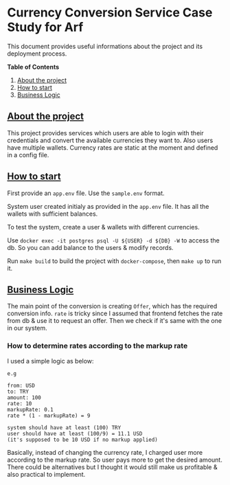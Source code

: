 # Currency Conversion Service Case Study for Arf

This document provides useful informations about the project and its deployment process.

**Table of Contents**

1. [About the project](#about-the-project)
2. [How to start](#how-to-start)
3. [Business Logic](#business-logic)

## [About the project](#about-the-project)

This project provides services which users are able to login with their credentials and convert the available currencies they want to. Also users have multiple wallets. Currency rates are static at the moment and defined in a config file.


## [How to start](#how-to-start)

First provide an `app.env` file. Use the `sample.env` format.

System user created initialy as provided in the `app.env` file. It has all the wallets with sufficient balances.

To test the system, create a user & wallets with different currencies.

Use `docker exec -it postgres psql -U ${USER} -d ${DB} -W` to access the db. So you can add balance to the users & modify records.

Run `make build` to build the project with `docker-compose`, then `make up` to run it.

## [Business Logic](#business-logic)

The main point of the conversion is creating `Offer`, which has the required conversion info. `rate` is tricky since I assumed that frontend fetches the rate from db & use it to request an offer. Then we check if it's same with the one in our system.

### How to determine rates according to the markup rate
I used a simple logic as below:

```
e.g

from: USD
to: TRY
amount: 100
rate: 10
markupRate: 0.1
rate * (1 - markupRate) = 9

system should have at least (100) TRY
user should have at least (100/9) = 11.1 USD
(it's supposed to be 10 USD if no markup applied)
```

Basically, instead of changing the currency rate, I charged user more according to the markup rate. So user pays more to get the desired amount. There could be alternatives but I thought it would still make us profitable & also practical to implement.
